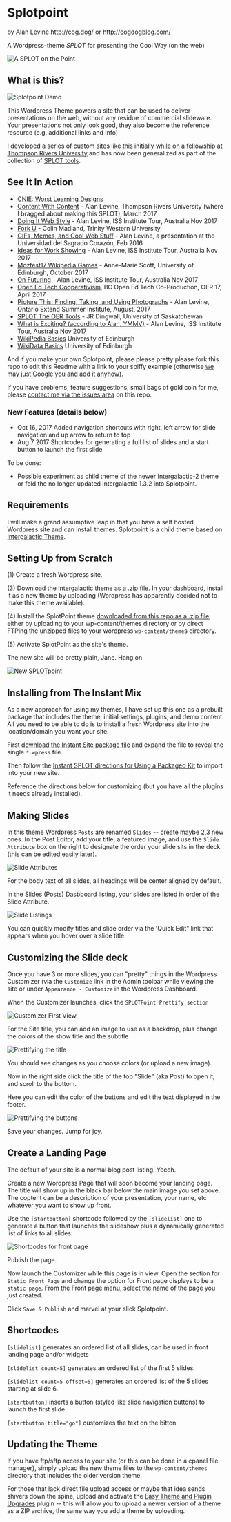 # Splotpoint
by Alan Levine http://cog.dog/ or http://cogdogblog.com/

A Wordpress-theme *SPLOT* for presenting the Cool Way (on the web)

![](screenshot.png "A SPLOT on the Point")


## What is this?

![](images/splotpoint-demo.jpg "Splotpoint Demo")

This Wordpress Theme powers a site that can be used to deliver presentations on the web, without any residue of commercial slideware. Your presentations not only look good, they also become the reference resource (e.g. additional links and info)

I developed a series of custom sites like this initially [while on a fellowship](http://cogdog.trubox.ca) at [Thompson Rivers University](http://tru.ca/) and has now been generalized as part of the collection of [SPLOT tools](http://splot.ca/).

## See It In Action

* [CNIE: Worst Learning Designs](http://cnie17.trubox.ca/)
* [Content With Content](http://show.cogdog.casa/tru-content/) - Alan Levine, Thompson Rivers University (where I bragged about making this SPLOT), March 2017
* [Doing It Web Style](https://cog.dog/roo/webstyle/) - Alan Levine, ISS Institute Tour, Australia Nov 2017
* [Fork U](http://lab.merelearning.ca/forku/) - Colin Madland, Trinity Western University
* [GIFs, Memes, and Cool Web Stuff](http://show.cogdog.casa/cool/) - Alan Levine, a presentation at the Universidad del Sagrado Corazón, Feb 2016
* [Ideas for Work Showing](https://cog.dog/roo/showing-work/) - Alan Levine, ISS Institute Tour, Australia Nov 2017
* [Mozfest17 Wikipedia Games](https://ammienoot.com/mozfest17/) - Anne-Marie Scott, University of Edinburgh, October 2017
* [On Futuring](https://cog.dog/roo/futuring/) - Alan Levine, ISS Institute Tour, Australia Nov 2017
* [Open Ed Tech Cooperativism](https://oer17.opened.ca/), BC Open Ed Tech Co-Production, OER 17, April 2017
* [Picture This: Finding, Taking, and Using Photographs](http://picturethis.extendlabs.ca) - Alan Levine, Ontario Extend Summer Institute, August, 2017
* [SPLOT The OER Tools](http://module13.ca/oer-tools/) - JR Dingwall, University of Saskatchewan
* [What is Exciting? (according to Alan, YMMV)](https://cog.dog/roo/exciting/)  - Alan Levine, ISS Institute Tour, Australia Nov 2017
* [WikiPedia Basics](https://thinking.is.ed.ac.uk/wiki-basics/) University of Edinburgh
* [WikiData Basics](https://thinking.is.ed.ac.uk/wikidata-basics/) University of Edinburgh



And if you make your own Splotpoint, please please pretty please fork this repo to edit this Readme with a link to your spiffy example (otherwise [we may just Google you and add it anyhow](https://www.google.ca/search?q="SPLOTpoint+Theme")).

If you have problems, feature suggestions, small bags of gold coin for me, please [contact me via the issues area](https://github.com/cogdog/splotpoint/issues) on this repo.


### New Features (details below)

* Oct 16, 2017 Added navigation shortcuts with right, left arrow for slide navigation and up arrow to return to top
* Aug 7 2017 Shortcodes for generating a full list of slides and a start button to launch the first slide

To be done:
* Possible experiment as child theme of the newer Intergalactic-2 theme or fold the no longer updated Intergalactic 1.3.2 into Splotpoint.

## Requirements

I will make a grand assumptive leap in that you have a self hosted Wordpress site and can install themes. Splotpoint is a child theme based on [Intergalactic Theme](https://wordpress.org/themes/intergalactic).


## Setting Up from Scratch

(1) Create a fresh Wordpress site.

(3) Download the [Intergalactic theme](https://wordpress.org/themes/intergalactic) as a .zip file. In your dashboard, install it as a new theme by uploading (Wordpress has apparently decided not to make this theme available).

(4) Install the SplotPoint theme [downloaded from this repo as a .zip file](https://github.com/cogdog/splotpoint/archive/master.zip); either by uploading to your wp-content/themes directory or by direct FTPing the unzipped files to your wordpress `wp-content/theme`s directory.

(5) Activate SplotPoint as the site's theme. 

The new site will be pretty plain, Jane. Hang on.

![](images/splotpoint-new.jpg "New SPLOTpoint")

## Installing from The Instant Mix

As a new approach for using my themes, I have set up this one as a prebuilt package that includes the theme, initial settings, plugins, and demo content. All you need to be able to do is to install a fresh Wordpress site into the location/domain you want your site.

First [download the Instant Site package file](https://github.com/cogdog/instant-splot/raw/master/noodles/splotpoint-wpress.zip) and expand the file to reveal the single `*.wpress` file.

Then follow the [Instant SPLOT directions for Using a Packaged Kit](https://github.com/cogdog/instant-splot#got-hosting-use-a-packaged-kit) to import into your new site.

Reference the directions below for customizing (but you have all the plugins it needs already installed). 

## Making Slides

In this theme Wordpress `Posts` are renamed `Slides` -- create maybe 2,3 new ones. In the Post Editor, add your title, a featured image, and use the `Slide Attribute` box on the right to designate the order your slide sits in the deck (this can be edited easily later).

![](images/slide-attributes.jpg "Slide Attributes")

For the body text of all slides, all headings will be center aligned by default.

In the Slides (Posts) Dasbboard listing, your slides  are listed in order of the Slide Attribute.
 
![](images/splotpoint-slides.jpg "Slide Listings")

You can quickly modify titles and slide order via the 'Quick Edit" link that appears when you hover over a slide title.

## Customizing the Slide deck

Once you have 3 or more slides, you can "pretty" things in the Wordpress Customizer (via the `Customize` link in the Admin toolbar while viewing the site or under `Appearance - Customize` in the Wordpress Dashboard.

When the Customizer launches, click the `SPLOTPoint Prettify section`

![](images/customizer1.jpg "Customizer First View")

For the Site title, you can add an image to use as a backdrop, plus change the colors of the show title and the subtitle 

![](images/title-stuff.jpg "Prettifying the title")

You should see changes as you choose colors (or upload a new image).

Now in the right side click the title of the top "Slide" (aka Post) to open it, and scroll to the bottom.

Here you can edit the color of the buttons and edit the text displayed in the footer.

![](images/buttons.jpg "Prettifying the buttons")

Save your changes. Jump for joy.

## Create a Landing Page

The default of your site is a normal blog post listing. Yecch.

Create a new Wordpress Page that will soon become your landing page. The title will show up in the black bar below the main image you set above. The coptent can be a description of your presentation, your name, etc whatever you want to show up front. 

Use the `[startbutton]` shortcode followed by the `[slidelist]` one to generate a button that launches the slideshow plus a dynamically generated list of links to all slides:

![](images/shortcodes-start.jpg "Shortcodes for front page")

Publish the page.

Now launch the Customizer while this page is in view. Open the section for `Static Front Page` and change the option for Front page displays to be `a static page`. From the Front page menu, select the name of the page you just created.

Click `Save & Publish` and marvel at your slick Splotpoint. 

## Shortcodes

`[slidelist]` generates an ordered list of all slides, can be used in front landing page and/or widgets

`[slidelist count=5]` generates an ordered list of the first 5 slides.

`[slidelist count=5 offset=5]` generates an ordered list of the 5 slides starting at slide 6.

`[startbutton]` inserts a button (styled like slide navigation buttons) to launch the first slide

`[startbutton title="go"]` customizes the text on the bitton



## Updating the Theme

If you have ftp/sftp access to your site (or this can be done in a cpanel file manager), simply upload the new theme files to the `wp-content/themes` directory that includes the older version theme. 

For those that lack direct file upload access or maybe that idea sends shivers down the spine, upload and activate the [Easy Theme and Plugin Upgrades](https://wordpress.org/plugins/easy-theme-and-plugin-upgrades/) plugin -- this will allow you to upload a newer version of a theme as a ZIP archive, the same way you add a theme by uploading.








